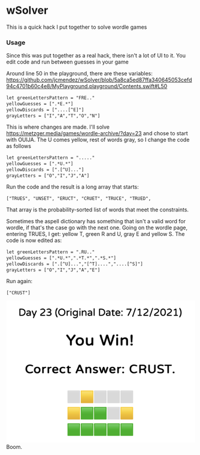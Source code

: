 # wSolver

This is a quick hack I put together to solve wordle games

### Usage

Since this was put together as a real hack, there isn't a lot of UI to it.  You edit
code and run between guesses in your game

Around line 50 in the playground, there are these variables:
https://github.com/jcmendez/wSolver/blob/5a8ca5ed87ffa340645053cefd94c4701b60c4e8/MyPlayground.playground/Contents.swift#L50

```
let greenLettersPattern = "FRE.."
yellowGuesses = [".*E.*"]
yellowDiscards = ["....[^E]"]
grayLetters = ["I","A","T","O","N"]
```

This is where changes are made.  I'll solve https://metzger.media/games/wordle-archive/?day=23 and chose
to start with OUIJA.
The U comes yellow, rest of words gray, so I change the code as follows

```
let greenLettersPattern = "....."
yellowGuesses = [".*U.*"]
yellowDiscards = [".[^U]..."]
grayLetters = ["O","I","J","A"]
```

Run the code and the result is a long array that starts:
```
["TRUES", "UNSET", "ERUCT", "CRUET", "TRUCE", "TRUED", 
```

That array is the probability-sorted list of words that meet the constraints.

Sometimes the aspell dictionary has something that isn't a valid word for wordle, if that's the case
go with the next one.  Going on the wordle page, entering TRUES, I get: yellow T, green R and U, gray E
and yellow S.  The code is now edited as:

```
let greenLettersPattern = ".RU.."
yellowGuesses = [".*U.*",".*T.*",".*S.*"]
yellowDiscards = [".[^U]...","[^T]....","....[^S]"]
grayLetters = ["O","I","J","A","E"]
```

Run again:
```
["CRUST"]
```

![Result](./img.png)
Boom.

